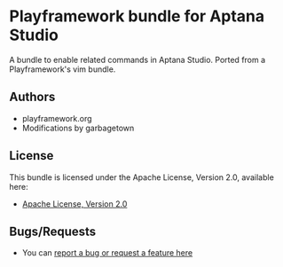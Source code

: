 # Playframework bundle for Aptana Studio

A bundle to enable related commands in Aptana Studio. Ported from a Playframework's vim bundle.

## Authors

* playframework.org
* Modifications by garbagetown

## License

This bundle is licensed under the Apache License, Version 2.0, available here:

* [Apache License, Version 2.0](http://www.apache.org/licenses/LICENSE-2.0)

## Bugs/Requests

* You can [report a bug or request a feature here](https://github.com/garbagetown/play.ruble/issues)
